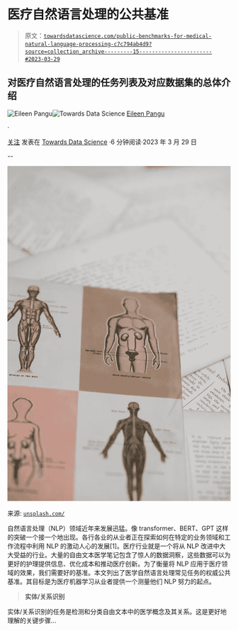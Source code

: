 # 医疗自然语言处理的公共基准

> 原文：[`towardsdatascience.com/public-benchmarks-for-medical-natural-language-processing-c7c794ab4d9?source=collection_archive---------15-----------------------#2023-03-29`](https://towardsdatascience.com/public-benchmarks-for-medical-natural-language-processing-c7c794ab4d9?source=collection_archive---------15-----------------------#2023-03-29)

## 对医疗自然语言处理的任务列表及对应数据集的总体介绍

[](https://eileen-code4fun.medium.com/?source=post_page-----c7c794ab4d9--------------------------------)![Eileen Pangu](https://eileen-code4fun.medium.com/?source=post_page-----c7c794ab4d9--------------------------------)[](https://towardsdatascience.com/?source=post_page-----c7c794ab4d9--------------------------------)![Towards Data Science](https://towardsdatascience.com/?source=post_page-----c7c794ab4d9--------------------------------) [Eileen Pangu](https://eileen-code4fun.medium.com/?source=post_page-----c7c794ab4d9--------------------------------)

·

[关注](https://medium.com/m/signin?actionUrl=https%3A%2F%2Fmedium.com%2F_%2Fsubscribe%2Fuser%2F893d6b8a519f&operation=register&redirect=https%3A%2F%2Ftowardsdatascience.com%2Fpublic-benchmarks-for-medical-natural-language-processing-c7c794ab4d9&user=Eileen+Pangu&userId=893d6b8a519f&source=post_page-893d6b8a519f----c7c794ab4d9---------------------post_header-----------) 发表在 [Towards Data Science](https://towardsdatascience.com/?source=post_page-----c7c794ab4d9--------------------------------) ·6 分钟阅读·2023 年 3 月 29 日[](https://medium.com/m/signin?actionUrl=https%3A%2F%2Fmedium.com%2F_%2Fvote%2Ftowards-data-science%2Fc7c794ab4d9&operation=register&redirect=https%3A%2F%2Ftowardsdatascience.com%2Fpublic-benchmarks-for-medical-natural-language-processing-c7c794ab4d9&user=Eileen+Pangu&userId=893d6b8a519f&source=-----c7c794ab4d9---------------------clap_footer-----------)

--

[](https://medium.com/m/signin?actionUrl=https%3A%2F%2Fmedium.com%2F_%2Fbookmark%2Fp%2Fc7c794ab4d9&operation=register&redirect=https%3A%2F%2Ftowardsdatascience.com%2Fpublic-benchmarks-for-medical-natural-language-processing-c7c794ab4d9&source=-----c7c794ab4d9---------------------bookmark_footer-----------)![](img/e7f7329d67dd349b27bbe3c0f57628f7.png)

来源: [`unsplash.com/`](https://unsplash.com/)

自然语言处理（NLP）领域近年来发展迅猛。像 transformer、BERT、GPT 这样的突破一个接一个地出现。各行各业的从业者正在探索如何在特定的业务领域和工作流程中利用 NLP 的激动人心的发展[1]。医疗行业就是一个将从 NLP 改进中大大受益的行业。大量的自由文本医学笔记包含了惊人的数据洞察，这些数据可以为更好的护理提供信息、优化成本和推动医疗创新。为了衡量将 NLP 应用于医疗领域的效果，我们需要好的基准。本文列出了医学自然语言处理常见任务的权威公共基准。其目标是为医疗机器学习从业者提供一个测量他们 NLP 努力的起点。

> **实体/关系识别**

实体/关系识别的任务是检测和分类自由文本中的医学概念及其关系。这是更好地理解的关键步骤…
